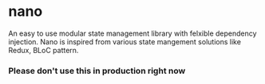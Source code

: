 # nano

An easy to use modular state management library with felxible dependency injection. Nano is inspired from various state mangement solutions like Redux, BLoC pattern.

### Please don't use this in production right now
